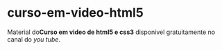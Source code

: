# curso-em-video-html5
Material do**Curso em video de html5 e css3** disponivel gratuitamente no canal do *you tube*.
